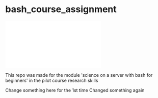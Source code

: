 
# bash_course_assignment
![picture of a cat](cat_picture.pdf "Cute Kitty")

This repo was made for the module 'science on a server with bash for beginners' in the pilot course 
research skills

Change something here for the 1st time
Changed something again
